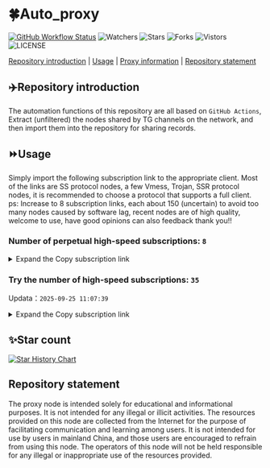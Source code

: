 # 🍀Auto_proxy
[![GitHub Workflow Status](https://img.shields.io/github/actions/workflow/status/PangTouY00/Auto_proxy/main.yml?branch=main)](https://github.com/PangTouY00/Auto_proxy/actions/workflows/main.yml?branch=main) 
![Watchers](https://img.shields.io/github/watchers/w1770946466/Auto_proxy) ![Stars](https://img.shields.io/github/stars/PangTouY00/Auto_proxy) ![Forks](https://img.shields.io/github/forks/w1770946466/Auto_proxy) ![Vistors](https://visitor-badge.laobi.icu/badge?page_id=PangTouY00.Auto_proxy) ![LICENSE](https://img.shields.io/badge/license-CC%20BY--SA%204.0-green.svg)

[Repository introduction](https://github.com/PangTouY00/Auto_proxy#Repositoryintroduction) | [Usage](https://github.com/PangTouY00/Auto_proxy#Usage) | [Proxy information](https://github.com/PangTouY00/Auto_proxy#Proxyinformation) | [Repository statement](https://github.com/PangTouY00/Auto_proxy#Repositorystatement)

## ✈️Repository introduction
The automation functions of this repository are all based on `GitHub Actions`,
Extract (unfiltered) the nodes shared by TG channels on the network, and then import them into the repository for sharing records.

## ⏩Usage
Simply import the following subscription link to the appropriate client. Most of the links are SS protocol nodes, a few Vmess, Trojan, SSR protocol nodes, it is recommended to choose a protocol that supports a full client.
ps: Increase to 8 subscription links, each about 150 (uncertain) to avoid too many nodes caused by software lag, recent nodes are of high quality, welcome to use, have good opinions can also feedback thank you!!

### Number of perpetual high-speed subscriptions: `8`

<details>
  <summary>Expand the Copy subscription link</summary>

  
- [Multiprotocol Base64 encoding](https://raw.githubusercontent.com/PangTouY00/Auto_proxy/main/Long_term_subscription1)
`https://raw.githubusercontent.com/PangTouY00/Auto_proxy/main/Long_term_subscription_num`
`Total number of merge nodes: 304`

- [Multiprotocol Base64 encoding](https://raw.githubusercontent.com/PangTouY00/Auto_proxy/main/Long_term_subscription1)
`https://raw.githubusercontent.com/PangTouY00/Auto_proxy/main/Long_term_subscription1`
`Total number of merge nodes: 39`

- [Multiprotocol Base64 encoding](https://raw.githubusercontent.com/PangTouY00/Auto_proxy/main/Long_term_subscription2)
`https://raw.githubusercontent.com/PangTouY00/Auto_proxy/main/Long_term_subscription2`
`Total number of merge nodes: 39`

- [Multiprotocol Base64 encoding](https://raw.githubusercontent.com/PangTouY00/Auto_proxy/main/Long_term_subscription3)
`https://raw.githubusercontent.com/PangTouY00/Auto_proxy/main/Long_term_subscription3`
`Total number of merge nodes: 39`

- [Multiprotocol Base64 encoding](https://raw.githubusercontent.com/PangTouY00/Auto_proxy/main/Long_term_subscription4)
`https://raw.githubusercontent.com/PangTouY00/Auto_proxy/main/Long_term_subscription4`
`Total number of merge nodes: 39`

- [Multiprotocol Base64 encoding](https://raw.githubusercontent.comPangTouY00/Auto_proxy/main/Long_term_subscription5)
`https://raw.githubusercontent.com/PangTouY00/Auto_proxy/main/Long_term_subscription5`
`Total number of merge nodes: 39`

- [Multiprotocol Base64 encoding](https://raw.githubusercontent.com/PangTouY00/Auto_proxy/main/Long_term_subscription6)
`https://raw.githubusercontent.com/PangTouY00/Auto_proxy/main/Long_term_subscription6`
`Total number of merge nodes: 39`

- [Multiprotocol Base64 encoding](https://raw.githubusercontent.com/PangTouY00/Auto_proxy/main/Long_term_subscription7)
`https://raw.githubusercontent.com/PangTouY00/Auto_proxy/main/Long_term_subscription7`
`Total number of merge nodes: 39`

- [Multiprotocol Base64 encoding](https://raw.githubusercontent.com/PangTouY00/Auto_proxy/main/Long_term_subscription8)
`https://raw.githubusercontent.com/PangTouY00/Auto_proxy/main/Long_term_subscription8`
`Total number of merge nodes: 31`

- [Clash subscription](https://raw.githubusercontent.com/PangTouY00/Auto_proxy/main/Long_term_subscription2.yaml)
`https://raw.githubusercontent.com/PangTouY00/Auto_proxy/main/Long_term_subscription1.yaml`


- [Clash subscription](https://raw.githubusercontent.com/PangTouY00/Auto_proxy/main/Long_term_subscription2.yaml)
`https://raw.githubusercontent.com/PangTouY00/Auto_proxy/main/Long_term_subscription2.yaml`


- [Clash subscription](https://raw.githubusercontent.com/PangTouY00/Auto_proxy/main/Long_term_subscription3.yaml)
`https://raw.githubusercontent.com/PangTouY00/Auto_proxy/main/Long_term_subscription3.yaml`
  
</details>

### Try the number of high-speed subscriptions: `35`
Updata：`2025-09-25 11:07:39`


<details>
  <summary>Expand the Copy subscription link</summary>  












































































































































































































































































































































































































































































































































































































































































































































































































































































































































































































































































































































































































































































































































































































































































































































































































































































































































































































































































































































































































































































































































































































































































































































































































































































































































































































































































































































































































































































































































































































































































































































































































































































































































































































































































































































































































































































































































































































































































































































































































































































































































































































































































































































































































































































































































































































































































































































































































































































































































































































































































































































































































































































































































































































































































































































































































































































































































































































































































































































































































































































































































































































































































































































































































































































































































































































































































































































































































































































































































































































































































































































































































































































































































































































































































































































































































































































































































































































































































































































































































































































































































































































































































































































































































































































































































































































































































































































































































































































































































































































































































































































































































































































































































































































































































































































































































































































































































































































































































































































































































































































































































































































































































































































































































































































































































































































































































































































































































































































































































































































































































































































































































































































































































































































































































































































































































































































































































































































































































































































































































































































































































































































































































































































































































































































































































































































































































































































































































































































































































































































































































































































































































































































































































































































































































































































































































































































































































































































































































































































































































































































































































































































































































































































































































































































































































































































































































































































































































































































































































































































































































































































































































































































































































































































































































































































































































































































































































































































































































































































































































































































































































































































































































































































































































































































































































































































































































































































































































































































































































































































































































































































































































































































































































































































































































































































































































































































































































































































































































































































































































































































































































































































































































































































































































































































































































































































































































































































































































































































































































































































































































































































































































































































































































































































































































































































































































































































































































































































































































































































































































































































































































































































































































































































































































































































































































































































































































































































































































































































































































































































































































































































































































































































































































































































































































































































































































































































































































































































































































































































































































































































































































































































































































































































































































































































































































































































































































































































































































































































































































































































































































































































































































































































































































































































































































































































































































































































































































































































































































































































































































































































































































































































































































































































































































































































>Trial subscription：
`https://guanwang.1010520.click/api/v1/client/subscribe?token=9740d5a806a030701a4617b255d66820`




>Trial subscription：
`https://mugagw.leidwxzcw.xyz/api/v1/client/subscribe?token=9fee6b3e94a7a5a87d939c37ffbc5f3d`




>Trial subscription：
`https://ldldo.top/api/v1/client/subscribe?token=c50d0b3e3da943e7c13ebc929ad488bc`




>Trial subscription：
`https://nekocloud.xx.kg/api/v1/client/subscribe?token=f5e7b7d88221827ab6cf43c66d796d91`




>Trial subscription：
`https://www.huojian2.xyz/api/v1/client/subscribe?token=d6685d5021edaf68ce76f07a67aa106a`




>Trial subscription：
`https://linlujs.cloud/api/v1/client/subscribe?token=6d1d1d56d5c8feccb27f670b4b4e64b0`




>Trial subscription：
`https://ylccloud.top/api/v1/client/subscribe?token=fc4a618011da99904b0bf52401dbe6e0`




>Trial subscription：
`https://vbdy.850708.xyz/api/v1/client/subscribe?token=288a05ce46fbdd3528efdbf4e75de68f`




>Trial subscription：
`https://gw-tokwyrfy9u.1010520.click/api/v1/client/subscribe?token=6794133679bd52e6db7f58b3726b4d7b`




>Trial subscription：
`https://cloud.mxlk.net/api/v1/client/subscribe?token=c2ad00d0a576d0de734c43e7aeb47bcb`




>Trial subscription：
`https://sy-4dskhb.fj520.click/api/v1/client/subscribe?token=dafa46c805f5ff6c688dc94b1679dc90`




>Trial subscription：
`https://newbee.cyou/api/v1/client/subscribe?token=920aacb6fc427d80ec04d983676f0bbe`




>Trial subscription：
`https://v2s.ip-ddns.com/api/v1/client/subscribe?token=1c44dc15ea21da773d5fb905d94f6cb7`




>Trial subscription：
`https://gw-zubknq2tly.1010520.click/api/v1/client/subscribe?token=278dc3d49d0fa1c8ad2440f10928f16a`




>Trial subscription：
`https://www.eeevpn.com/api/v1/client/subscribe?token=da1d23fb698fc8bd2cc2dd65fa8d741c`




>Trial subscription：
`https://asdaw.leidwxzcw.xyz/api/v1/client/subscribe?token=c2f8657211d67705102ac39c660b1e4d`




>Trial subscription：
`https://gw-8gdesscrja.1010520.click/api/v1/client/subscribe?token=4ae3d1563624f09e5dafd9f2bfbdd4a5`




>Trial subscription：
`http://tinnyrick8888.com/api/v1/client/subscribe?token=d64dc9dd91f3b09d4e1b1b026f8ce82f`




>Trial subscription：
`https://sufujia.top/api/v1/client/subscribe?token=215c573e7282bdf6bb33ebdc5efa9b4f`




>Trial subscription：
`https://qingyun.zybs.eu.org/api/v1/client/subscribe?token=f44dc720e83d305e71fb65f0d8792979`




>Trial subscription：
`https://yywhale.com/api/v1/client/subscribe?token=fac65acc94e1a115e4bda2b1437b858c`




>Trial subscription：
`https://cfvpn.com/api/v1/client/subscribe?token=da22450593543be656b2a7039ec0ea5b`




>Trial subscription：
`https://www.camael.top/api/v1/client/subscribe?token=b62cb6c8b85b0cd2f537be56b5d452dd`




>Trial subscription：
`https://dashuai.us/api/v1/client/subscribe?token=651973b22bbc987613b8f71983d37c32`




>Trial subscription：
`https://xiaohuolongjc.top/api/v1/client/subscribe?token=23ab38500c204e092e3ddec02285edbe`




>Trial subscription：
`https://nekocloud.qzz.io/api/v1/client/subscribe?token=ad26a47c7274b93bb546b290dd06e190`




>Trial subscription：
`https://fs.v2rayse.com/share/20250925/b0s2l8kdii.txt`




>Trial subscription：
`https://ldld.whtjdasha.com/api/v1/client/subscribe?token=7d94975b112a8629592358e2582d8225`




>Trial subscription：
`https://cn.newbee.cyou/api/v1/client/subscribe?token=15ec798c792864ef7cfa1e0b65cb0028`




>Trial subscription：
`https://go.yueyun.de/api/v1/client/subscribe?token=bb29114566c4f4c7c0bc9364a12c7481`




>Trial subscription：
`https://ld88.nxxbbf.com/api/v1/client/subscribe?token=d3cca1f0a16f37d92c612286a10000bb`




>Trial subscription：
`https://gw-wzpalhftjc.1010520.click/api/v1/client/subscribe?token=1fddd2ff6b7fc12b97b17e608dea208e`




>Trial subscription：
`https://multiserver.multiserveradelshoop.com/api/v1/client/subscribe?token=60b8bf33d183258a999e6a5bd2f833c7`




>Trial subscription：
`https://wdawd.ldldfwq.top/api/v1/client/subscribe?token=90ef4bb770bc869e5b4db16cef1fb8e3`




>Trial subscription：
`https://kingfisher.top/api/v1/client/subscribe?token=79ac4add7f6b22e144e3bba43e34c25e`



</details>

## ✨Star count
[![Star History Chart](https://api.star-history.com/svg?repos=PangTouY00/Auto_proxy&type=Date)](https://star-history.com/#w1770946466/Auto_proxy&Date)



## Repository statement
The proxy node is intended solely for educational and informational purposes. It is not intended for any illegal or illicit activities. The resources provided on this node are collected from the Internet for the purpose of facilitating communication and learning among users. It is not intended for use by users in mainland China, and those users are encouraged to refrain from using this node. The operators of this node will not be held responsible for any illegal or inappropriate use of the resources provided.
